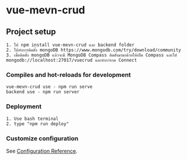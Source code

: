 # vue-mevn-crud

## Project setup
```
1. ให้ npm install vue-mevn-crud และ backend folder
2. ให้ทำการติดตั้ง mongoDB https://www.mongodb.com/try/download/community
3. เมื่อติดตั้ง mongoDB แล้วจะมี MongoDB Compass ติดตั้งมามาด้วยให้เปิด Compass และใส่ mongodb://localhost:27017/vuecrud และทำการกด Connect
```

### Compiles and hot-reloads for development
```
vue-mevn-crud use - npm run serve
backend use - npm run server
```

### Deployment
```
1. Use bash terminal
2. type "npm run deploy"
```

### Customize configuration
See [Configuration Reference](https://cli.vuejs.org/config/).
